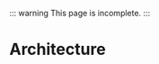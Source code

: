 ::: warning
This page is incomplete.
:::

# Architecture

<!-- The Casimir staking system consists of the following components:

- A [factory contract](#factory-contract) that manages the creation of [staking strategies](#staking-strategies), each with a distinct [manager contract](#manager-contract), [registry contract](#registry-contract), [upkeep contract](#upkeep-contract), and [views contract](#views-contract).
-  -->
